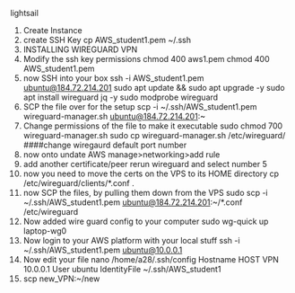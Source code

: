 lightsail

1. Create Instance
2. create SSH Key
    cp AWS_student1.pem ~/.ssh
3. INSTALLING WIREGUARD VPN
4. Modify the ssh key permissions chmod 400 aws1.pem
    chmod 400 AWS_student1.pem
5. now SSH into your box 
    ssh -i AWS_student1.pem ubuntu@184.72.214.201
    sudo apt update && sudo apt upgrade -y
    sudo apt install wireguard jq -y
    sudo modprobe wireguard
6. SCP the file over for the setup
    scp -i ~/.ssh/AWS_student1.pem wireguard-manager.sh ubuntu@184.72.214.201:~
7. Change permissions of the file to make it executable
    sudo chmod 700 wireguard-manager.sh
    sudo cp wireguard-manager.sh /etc/wireguard/
####change wiregaurd default port number
8. now onto undate AWS
    manage>networking>add rule
9. add another certificate/peer
    rerun wireguard and select number 5
10. now you need to move the certs on the VPS to its HOME directory
    cp /etc/wireguard/clients/*.conf .
11. now SCP the files, by pulling them down from the VPS
    sudo scp -i ~/.ssh/AWS_student1.pem ubuntu@184.72.214.201:~/*.conf /etc/wireguard
12. Now added wire guard config to your computer
    sudo wg-quick up laptop-wg0
13. Now login to your AWS platform with your local stuff
    ssh -i ~/.ssh/AWS_student1.pem ubuntu@10.0.0.1
14. Now edit your file nano /home/a28/.ssh/config
    Hostname 
    HOST VPN  10.0.0.1
    User ubuntu
    IdentityFile ~/.ssh/AWS_student1
15. scp new_VPN:~/new
